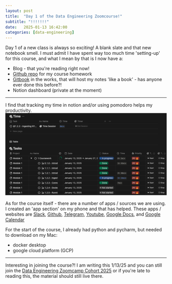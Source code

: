 ```yaml
---
layout: post
title:  "Day 1 of the Data Engineering Zoomcourse!"
subtitle: "!!!!!!!"
date:   2025-01-13 16:42:00
categories: [data-engineering]
---
```

Day 1 of a new class is always so exciting! A blank slate and that 
new notebook smell. I must admit I have spent way too much 
time 'setting-up' for this course, and what I mean by that is I now have a:

- Blog - that you're reading right now!
- [Github repo](https://github.com/Tinker0425/data-engineering-zoomcamp-my-work) for my course homework
- [Gitbook](https://data-engineering-zoomcamp-2025-t.gitbook.io/tinker0425/) in the works, that will host my notes 'like a book' - has anyone ever done this before?!
- Notion dashboard (private at the moment)

---
I find that tracking my time in notion and/or using pomodoro helps my productivity.
![day1_notion.png](https://github.com/Tinker0425/Tinker0425.github.io/raw/main/assets/images/day1_notion.png)


As for the course itself - there are a number of apps / sources we are using. I created an 'app section' on my phone and
that has helped. These apps / websites are [Slack](https://datatalks-club.slack.com/archives/C01FABYF2RG), 
[Github](https://github.com/DataTalksClub/data-engineering-zoomcamp), 
[Telegram](https://t.me/dezoomcamp),
[Youtube](https://www.youtube.com/@DataTalksClub),
[Google Docs](https://docs.google.com/document/d/19bnYs80DwuUimHM65UV3sylsCn2j1vziPOwzBwQrebw/edit?tab=t.0), and
[Google Calendar](https://calendar.google.com/calendar/embed?src=er1r053veb2iqu4u1fhm635q0o%40group.calendar.google.com&ctz=America%2FAnchorage)

For the start of the course, I already had python and pycharm, 
but needed to download on my Mac:
- docker desktop 
- google cloud platform (GCP) 


***
Interesting in joining the course?! I am writing this 1/13/25 and you can still join
the [Data Engineering Zoomcamp Cohort 2025](https://github.com/DataTalksClub/data-engineering-zoomcamp/) or if you're late to 
reading this, the material should still live there.

